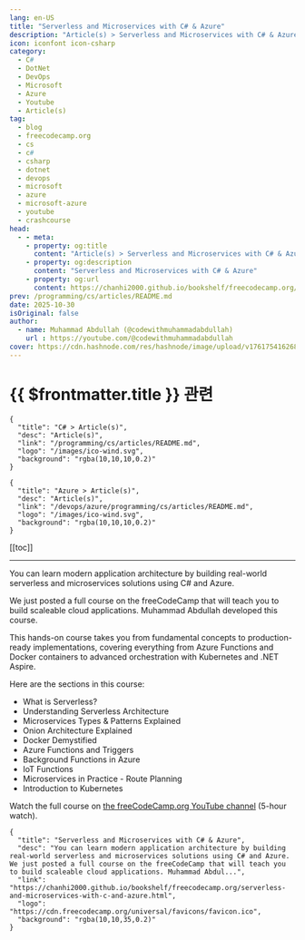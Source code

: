 ```yaml
---
lang: en-US
title: "Serverless and Microservices with C# & Azure"
description: "Article(s) > Serverless and Microservices with C# & Azure"
icon: iconfont icon-csharp
category:
  - C#
  - DotNet
  - DevOps
  - Microsoft
  - Azure
  - Youtube
  - Article(s)
tag:
  - blog
  - freecodecamp.org
  - cs
  - c#
  - csharp
  - dotnet
  - devops
  - microsoft
  - azure
  - microsoft-azure
  - youtube
  - crashcourse
head:
  - - meta:
    - property: og:title
      content: "Article(s) > Serverless and Microservices with C# & Azure"
    - property: og:description
      content: "Serverless and Microservices with C# & Azure"
    - property: og:url
      content: https://chanhi2000.github.io/bookshelf/freecodecamp.org/serverless-and-microservices-with-c-and-azure.html
prev: /programming/cs/articles/README.md
date: 2025-10-30
isOriginal: false
author:
  - name: Muhammad Abdullah (@codewithmuhammadabdullah)
    url : https://youtube.com/@codewithmuhammadabdullah
cover: https://cdn.hashnode.com/res/hashnode/image/upload/v1761754162686/963ecd38-8522-4fee-8448-d4e1e5a3a9f0.jpeg
---
```


# {{ $frontmatter.title }} 관련

```component VPCard
{
  "title": "C# > Article(s)",
  "desc": "Article(s)",
  "link": "/programming/cs/articles/README.md",
  "logo": "/images/ico-wind.svg",
  "background": "rgba(10,10,10,0.2)"
}
```

```component VPCard
{
  "title": "Azure > Article(s)",
  "desc": "Article(s)",
  "link": "/devops/azure/programming/cs/articles/README.md",
  "logo": "/images/ico-wind.svg",
  "background": "rgba(10,10,10,0.2)"
}
```

[[toc]]

---

<SiteInfo
  name="Serverless and Microservices with C# & Azure"
  desc="You can learn modern application architecture by building real-world serverless and microservices solutions using C# and Azure. We just posted a full course on the freeCodeCamp that will teach you to build scaleable cloud applications. Muhammad Abdul..."
  url="https://freecodecamp.org/news/serverless-and-microservices-with-c-and-azure"
  logo="https://cdn.freecodecamp.org/universal/favicons/favicon.ico"
  preview="https://cdn.hashnode.com/res/hashnode/image/upload/v1761754162686/963ecd38-8522-4fee-8448-d4e1e5a3a9f0.jpeg"/>

You can learn modern application architecture by building real-world serverless and microservices solutions using C# and Azure.

We just posted a full course on the freeCodeCamp that will teach you to build scaleable cloud applications. Muhammad Abdullah developed this course.

This hands-on course takes you from fundamental concepts to production-ready implementations, covering everything from Azure Functions and Docker containers to advanced orchestration with Kubernetes and .NET Aspire.

Here are the sections in this course:

- What is Serverless?
- Understanding Serverless Architecture
- Microservices Types & Patterns Explained
- Onion Architecture Explained
- Docker Demystified
- Azure Functions and Triggers
- Background Functions in Azure
- IoT Functions
- Microservices in Practice - Route Planning
- Introduction to Kubernetes

Watch the full course on [<VPIcon icon="fa-brands fa-youtube"/>the freeCodeCamp.org YouTube channel](https://youtu.be/xHUwGx-ZlTM) (5-hour watch).

<VidStack src="youtube/xHUwGx-ZlTM" />

<!-- TODO: add ARTICLE CARD -->
```component VPCard
{
  "title": "Serverless and Microservices with C# & Azure",
  "desc": "You can learn modern application architecture by building real-world serverless and microservices solutions using C# and Azure. We just posted a full course on the freeCodeCamp that will teach you to build scaleable cloud applications. Muhammad Abdul...",
  "link": "https://chanhi2000.github.io/bookshelf/freecodecamp.org/serverless-and-microservices-with-c-and-azure.html",
  "logo": "https://cdn.freecodecamp.org/universal/favicons/favicon.ico",
  "background": "rgba(10,10,35,0.2)"
}
```
